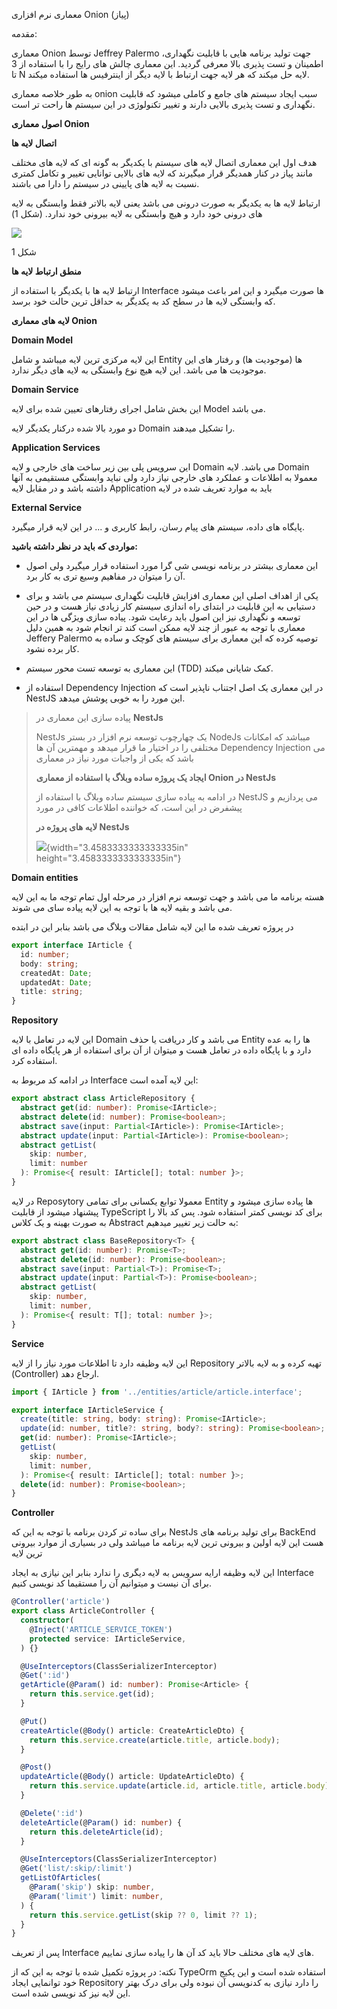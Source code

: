 معماری نرم افزاری Onion (پیاز)

مقدمه:

معماری Onion توسط Jeffrey Palermo جهت تولید
برنامه هایی با قابلیت نگهداری، اطمینان و تست پذیری بالا معرفی
گردید. این معماری چالش های رایج را با استفاده از 3
تا N لایه حل میکند که هر لایه جهت ارتباط با لایه دیگر از
اینترفیس ها استفاده میکند.

به طور خلاصه معماری onion سبب ایجاد سیستم های جامع و کاملی
میشود که قابلیت نگهداری و تست پذیری بالایی دارند و تغییر تکنولوژی در این
سیستم ها راحت تر است.

**اصول معماری Onion**

**اتصال لایه ها**

هدف اول این معماری اتصال لایه های سیستم با یکدیگر به گونه ای که لایه
های مختلف مانند پیاز در کنار همدیگر قرار میگیرند که لایه های بالایی
توانایی تغییر و تکامل کمتری نسبت به لایه های پایینی در سیستم را دارا می
باشند.

ارتباط لایه ها به یکدیگر به صورت درونی می باشد یعنی لایه بالاتر فقط
وابستگی به لایه های درونی خود دارد و هیچ وابستگی به لایه بیرونی خود
ندارد. (شکل 1)

![](images/Onion1.webp)

شکل 1

**منطق ارتباط لایه ها**

ارتباط لایه ها با یکدیگر با استفاده از Interface ها صورت
میگیرد و این امر باعث میشود که وابستگی لایه ها در سطح کد به یکدیگر به
حداقل ترین حالت خود برسد.

**لایه های معماری Onion**

**Domain Model**

این لایه مرکزی ترین لایه میباشد و شامل Entity ها (موجودیت
ها) و رفتار های این موجودیت ها می باشد. این لایه هیچ نوع وابستگی به لایه
های دیگر ندارد.

**Domain Service**

این بخش شامل اجرای رفتارهای تعیین شده برای لایه Model می
باشد.

دو مورد بالا شده درکنار یکدیگر لایه Domain را تشکیل
میدهند.

**Application Services**

این سرویس پلی بین زیر ساخت های خارجی و لایه Domain می
باشد. لایه Domain معمولا به اطلاعات و عملکرد های
خارجی نیاز دارد ولی نباید وابستگی مستقیمی به آنها داشته
باشد و در مقابل لایه Application باید به موارد تعریف شده در
لایه

**External Service**

پایگاه های داده، سیستم های پیام رسان، رابط کاربری و \... در این لایه
قرار میگیرد.

**مواردی که باید در نظر داشته باشید:**

-   این معماری بیشتر در برنامه نویسی شی گرا مورد استفاده قرار میگیرد
    ولی اصول آن را میتوان در مفاهیم وسیع تری به کار برد.

-   یکی از اهداف اصلی این معماری افزایش قابلیت نگهداری سیستم می باشد و
    برای دستیابی به این قابلیت در ابتدای راه اندازی سیستم کار زیادی نیاز
    هست و در حین توسعه و نگهداری نیز این اصول باید رعایت شود. پیاده سازی
    ویژگی ها در این معماری با توجه به عبور از چند لایه ممکن است کند تر
    انجام شود به همین دلیل Jeffery Palermo توصیه کرده که
    این معماری برای سیستم های کوچک و ساده به کار برده نشود.

-   این معماری به توسعه تست محور سیستم (TDD) کمک شایانی
    میکند.

-   استفاده از Dependency Injection در این معماری یک اصل
    اجتناب ناپذیر است که NestJS این مورد را به خوبی پوشش
    میدهد.

> پیاده سازی این معماری در **NestJs**
>
> NestJs یک چهارچوب توسعه نرم افزار در بستر NodeJs میباشد
> که امکانات مختلفی را در اختیار ما قرار میدهد و مهمترین آن
> ها Dependency Injection می باشد که یکی از واجبات مورد
> نیاز در معماری
>
> **ایجاد یک پروژه ساده وبلاگ با استفاده از معماری Onion
> در NestJs**
>
> در ادامه به پیاده سازی سیستم ساده وبلاگ با استفاده از
> NestJS می پردازیم و پیشفرض در این است، که خواننده اطلاعات کافی در
> مورد
>
> **لایه های پروژه در NestJs**
>
> ![](images/nest.png){width="3.4583333333333335in"
> height="3.4583333333333335in"}

**Domain entities**

هسته برنامه ما می باشد و جهت توسعه نرم افزار در مرحله اول تمام توجه ما
به این لایه می باشد و بقیه لایه ها با توجه به این لایه پیاده سای می
شوند.

در پروژه تعریف شده ما این لایه شامل مقالات وبلاگ می باشد بنابر این در
ابتده

```ts
export interface IArticle {
  id: number;
  body: string;
  createdAt: Date;
  updatedAt: Date;
  title: string;
}
```

**Repository**

این لایه در تعامل با لایه Domain می باشد و کار دریافت یا
حذف Entity ها را به عده دارد و با پایگاه داده در تعامل هست
و میتوان از آن برای استفاده از هر پایگاه داده ای استفاده
کرد.

در ادامه کد مربوط به Interface این لایه آمده
است:

```ts
export abstract class ArticleRepository {
  abstract get(id: number): Promise<IArticle>;
  abstract delete(id: number): Promise<boolean>;
  abstract save(input: Partial<IArticle>): Promise<IArticle>;
  abstract update(input: Partial<IArticle>): Promise<boolean>;
  abstract getList(
    skip: number,
    limit: number
  ): Promise<{ result: IArticle[]; total: number }>;
}

```

در لایه Reposytory معمولا توابع یکسانی برای
تمامی Entity ها پیاده سازی میشود و پیشنهاد میشود از
قابلیت TypeScript برای کد نویسی
کمتر استفاده شود. پس کد بالا را به صورت بهینه و یک کلاس
Abstract به حالت زیر تغییر میدهیم:

```ts
export abstract class BaseRepository<T> {
  abstract get(id: number): Promise<T>;
  abstract delete(id: number): Promise<boolean>;
  abstract save(input: Partial<T>): Promise<T>;
  abstract update(input: Partial<T>): Promise<boolean>;
  abstract getList(
    skip: number,
    limit: number,
  ): Promise<{ result: T[]; total: number }>;
}

```
**Service**

این لایه وظیفه دارد تا اطلاعات مورد نیاز را از لایه
Repository تهیه کرده و به لایه بالاتر (Controller) ارجاع
دهد.

```ts
import { IArticle } from '../entities/article/article.interface';

export interface IArticleService {
  create(title: string, body: string): Promise<IArticle>;
  update(id: number, title?: string, body?: string): Promise<boolean>;
  get(id: number): Promise<IArticle>;
  getList(
    skip: number,
    limit: number,
  ): Promise<{ result: IArticle[]; total: number }>;
  delete(id: number): Promise<boolean>;
}

```
**Controller**

برای ساده تر کردن برنامه با توجه به این که NestJs برای
تولید برنامه های BackEnd هست این لایه اولین و بیرونی ترین
لایه برنامه ما میباشد ولی در بسیاری از موارد بیرونی ترین
لایه

این لایه وظیفه ارایه سرویس به لایه دیگری را ندارد بنابر این نیازی به
ایجاد Interface برای آن نیست و میتوانیم آن را مستقیما کد
نویسی کنیم.

```ts
@Controller('article')
export class ArticleController {
  constructor(
    @Inject('ARTICLE_SERVICE_TOKEN')
    protected service: IArticleService,
  ) {}

  @UseInterceptors(ClassSerializerInterceptor)
  @Get(':id')
  getArticle(@Param() id: number): Promise<Article> {
    return this.service.get(id);
  }

  @Put()
  createArticle(@Body() article: CreateArticleDto) {
    return this.service.create(article.title, article.body);
  }

  @Post()
  updateArticle(@Body() article: UpdateArticleDto) {
    return this.service.update(article.id, article.title, article.body);
  }

  @Delete(':id')
  deleteArticle(@Param() id: number) {
    return this.deleteArticle(id);
  }

  @UseInterceptors(ClassSerializerInterceptor)
  @Get('list/:skip/:limit')
  getListOfArticles(
    @Param('skip') skip: number,
    @Param('limit') limit: number,
  ) {
    return this.service.getList(skip ?? 0, limit ?? 1);
  }
}

```

پس از تعریف Interface های لایه های مختلف حالا باید کد آن
ها را پیاده سازی نماییم.

نکته: در پروژه تکمیل شده با توجه به این که از TypeOrm
استفاده شده است و این پکیج خود توانمایی ایجاد Repository
را دارد نیازی به کدنویسی آن نبوده ولی برای درک بهتر این لایه نیز کد
نویسی شده است.
